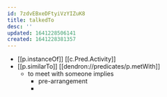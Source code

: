 ```yaml
---
id: 7zdvEBxeDFtyiVzYIZuK8
title: talkedTo
desc: ''
updated: 1641228506141
created: 1641228381357
---
```


- [[p.instanceOf]] [[c.Pred.Activity]]
- [[p.similarTo]] [[dendron://predicates/p.metWith]]
  - to meet with someone implies
    - pre-arrangement
    - 
